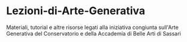 # Lezioni-di-Arte-Generativa
Materiali, tutorial e altre risorse legati alla iniziativa congiunta sull'Arte Generativa del Conservatorio e della Accademia di Belle Arti di Sassari
